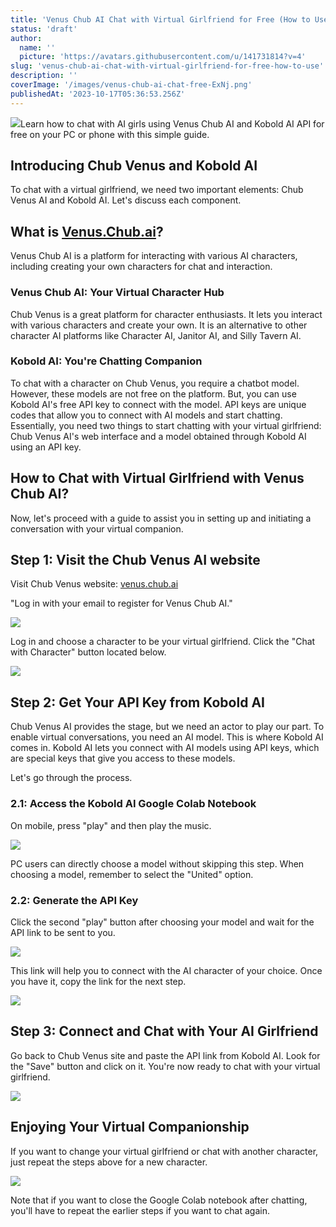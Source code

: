 ```yaml
---
title: 'Venus Chub AI Chat with Virtual Girlfriend for Free (How to Use)'
status: 'draft'
author:
  name: ''
  picture: 'https://avatars.githubusercontent.com/u/141731814?v=4'
slug: 'venus-chub-ai-chat-with-virtual-girlfriend-for-free-how-to-use'
description: ''
coverImage: '/images/venus-chub-ai-chat-free-ExNj.png'
publishedAt: '2023-10-17T05:36:53.256Z'
---
```


![](/images/venus-chub-ai-chat-free-A1ND.png)Learn how to chat with AI girls using Venus Chub AI and Kobold AI API for free on your PC or phone with this simple guide.

## **Introducing Chub Venus and Kobold AI**

To chat with a virtual girlfriend, we need two important elements: Chub Venus AI and Kobold AI. Let's discuss each component.

## **What is **[**Venus.Chub.ai**](http://Venus.Chub.ai)**?**

Venus Chub AI is a platform for interacting with various AI characters, including creating your own characters for chat and interaction.

### **Venus Chub AI: Your Virtual Character Hub**

Chub Venus is a great platform for character enthusiasts. It lets you interact with various characters and create your own. It is an alternative to other character AI platforms like Character AI, Janitor AI, and Silly Tavern AI.

### **Kobold AI: You're Chatting Companion**

To chat with a character on Chub Venus, you require a chatbot model. However, these models are not free on the platform. But, you can use Kobold AI's free API key to connect with the model. API keys are unique codes that allow you to connect with AI models and start chatting. Essentially, you need two things to start chatting with your virtual girlfriend: Chub Venus AI's web interface and a model obtained through Kobold AI using an API key.

## **How to Chat with Virtual Girlfriend with Venus Chub AI?**

Now, let's proceed with a guide to assist you in setting up and initiating a conversation with your virtual companion.

## **Step 1: Visit the Chub Venus AI website**

Visit Chub Venus website: [venus.chub.ai](http://venus.chub.ai)

"Log in with your email to register for Venus Chub AI."

![](/images/chub-venus-ai-sign-up-1024x514-AxMj.png)

Log in and choose a character to be your virtual girlfriend. Click the "Chat with Character" button located below.

![](/images/venus-chub-ai-chat-1024x504-MxMT.png)

## **Step 2: Get Your API Key from Kobold AI**

Chub Venus AI provides the stage, but we need an actor to play our part. To enable virtual conversations, you need an AI model. This is where Kobold AI comes in. Kobold AI lets you connect with AI models using API keys, which are special keys that give you access to these models.

Let's go through the process.

### **2\.1: Access the Kobold AI Google Colab Notebook**

On mobile, press "play" and then play the music.

![](/images/chub-venus-kobold-ai-api-1024x210-gzNT.png)

PC users can directly choose a model without skipping this step. When choosing a model, remember to select the "United" option.

### **2\.2: Generate the API Key**

Click the second "play" button after choosing your model and wait for the API link to be sent to you.

![](/images/kobold-ai-api-1024x373-k3Nz.png)

This link will help you to connect with the AI character of your choice. Once you have it, copy the link for the next step.

![](/images/chat-with-ai-girls-using-chub-venus-and-kobold-ai-api-1024x201-UzOD.png)<br>

## **Step 3: Connect and Chat with Your AI Girlfriend**

Go back to Chub Venus site and paste the API link from Kobold AI. Look for the "Save" button and click on it. You're now ready to chat with your virtual girlfriend.

![](/images/kobold-ai-api-connect-1024x426-U4Mz.png)

## **Enjoying Your Virtual Companionship**

If you want to change your virtual girlfriend or chat with another character, just repeat the steps above for a new character.

![](/images/venus-chub-ai-girlfriend-1024x977-g5Mz.png)

Note that if you want to close the Google Colab notebook after chatting, you'll have to repeat the earlier steps if you want to chat again.

